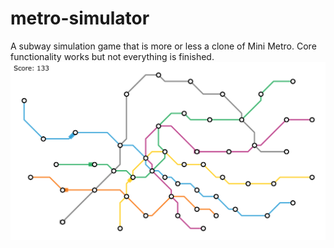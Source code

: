 # metro-simulator
A subway simulation game that is more or less a clone of Mini Metro. Core functionality works but not everything is finished.
![Game](images/game.png)
